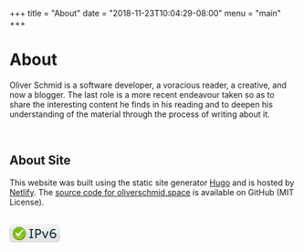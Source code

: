 +++
title = "About"
date = "2018-11-23T10:04:29-08:00"
menu = "main"
+++
<h1 class="title">About</h1>

Oliver Schmid is a software developer, a voracious reader, a creative, and now a blogger. The last role is a more recent endeavour taken so as to share the interesting content he finds in his reading and to deepen his understanding of the material through the process of writing about it.

<br>
<h2 class="title is-4">About Site</h2>

This website was built using the static site generator [Hugo](https://gohugo.io/) and is hosted by [Netlify](https://www.netlify.com/). The [source code for oliverschmid.space](https://github.com/oschmid/website) is available on GitHub (MIT License).

<br>
<a href='http://ipv6-test.com/validate.php?url=referer'><img src='button-ipv6-small.png' alt='ipv6 ready' title='ipv6 ready' border='0' /></a>
